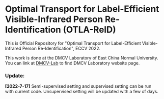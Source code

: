 # Optimal Transport for Label-Efficient Visible-Infrared Person Re-Identification (OTLA-ReID)
This is Official Repository for "Optimal Transport for Label-Efficient
Visible-Infrared Person Re-Identification", ECCV 2022.

This work is done at the DMCV Laboratory of East China Normal University. You can link at [DMCV-Lab](https://dmcv-ecnu.github.io/) to find DMCV Laboratory website page.

### Update:
**[2022-7-17]** Semi-supervised setting and supervised setting can be run with current code. Unsupervised setting will be updated with a few of days.

